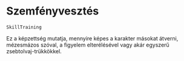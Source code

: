 # Szemfényvesztés

`SkillTraining`

Ez a képzettség mutatja, mennyire képes a karakter másokat átverni, mézesmázos szóval, a figyelem elterélésével vagy akár egyszerű zsebtolvaj-trükkökkel.